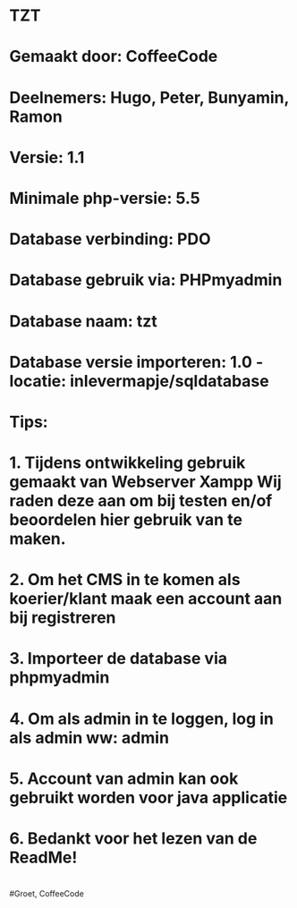 # TZT
#
#	Gemaakt door: CoffeeCode
#	Deelnemers: Hugo, Peter, Bunyamin, Ramon
#	Versie: 1.1
#	Minimale php-versie: 5.5
#	Database verbinding: PDO
#	Database gebruik via: PHPmyadmin
#	Database naam: tzt
#	Database versie importeren: 1.0 -locatie: inlevermapje/sqldatabase
#
#	Tips:
#	1. Tijdens ontwikkeling gebruik gemaakt van Webserver Xampp Wij raden deze aan om bij testen en/of beoordelen hier gebruik van te maken.
#
#	2. Om het CMS in te komen als koerier/klant maak een account aan bij registreren
#
#	3. Importeer de database via phpmyadmin
#
#	4. Om als admin in te loggen, log in als admin ww: admin
#
#	5. Account van admin kan ook gebruikt worden voor java applicatie
#
#	6. Bedankt voor het lezen van de ReadMe!
#
#Groet, CoffeeCode